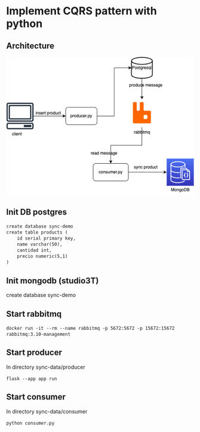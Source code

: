 # Implement CQRS pattern with python

## Architecture
![Diagram](https://raw.githubusercontent.com/Larrygf02/cqrs-pattern-python/master/CQRS.pattern.drawio.png)

## Init DB postgres
```
create database sync-demo
create table products (
    id serial primary key,
    name varchar(50),
    cantidad int,
    precio numeric(5,1)
)
```

## Init mongodb (studio3T)

create database sync-demo

## Start rabbitmq
```
docker run -it --rm --name rabbitmq -p 5672:5672 -p 15672:15672 rabbitmq:3.10-management
```

## Start producer
In directory sync-data/producer
```
flask --app app run
```

## Start consumer
In directory sync-data/consumer 
```
python consumer.py
```
